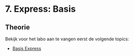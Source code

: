 # 7. Express: Basis

## Theorie

Bekijk voor het labo aan te vangen eerst de volgende topics:

* [Basis Express](../../express.js/basis.md)